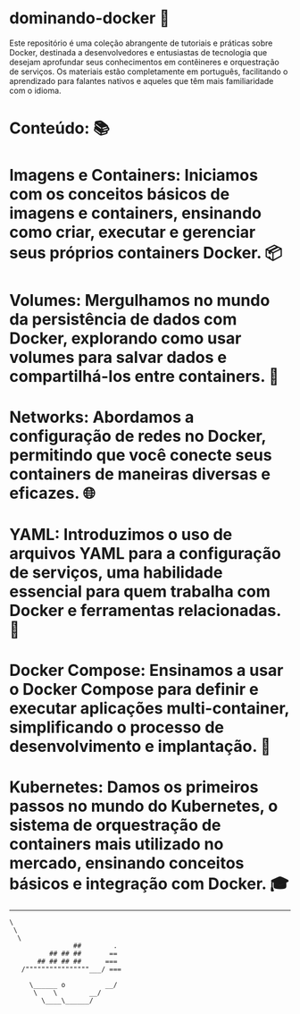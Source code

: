 # dominando-docker 🐳

Este repositório é uma coleção abrangente de tutoriais e práticas sobre Docker, destinada a desenvolvedores e entusiastas de tecnologia que desejam aprofundar seus conhecimentos em contêineres e orquestração de serviços. Os materiais estão completamente em português, facilitando o aprendizado para falantes nativos e aqueles que têm mais familiaridade com o idioma.

# Conteúdo: 📚

# Imagens e Containers: Iniciamos com os conceitos básicos de imagens e containers, ensinando como criar, executar e gerenciar seus próprios containers Docker. 📦
# Volumes: Mergulhamos no mundo da persistência de dados com Docker, explorando como usar volumes para salvar dados e compartilhá-los entre containers. 💾
# Networks: Abordamos a configuração de redes no Docker, permitindo que você conecte seus containers de maneiras diversas e eficazes. 🌐
# YAML: Introduzimos o uso de arquivos YAML para a configuração de serviços, uma habilidade essencial para quem trabalha com Docker e ferramentas relacionadas. 📄
# Docker Compose: Ensinamos a usar o Docker Compose para definir e executar aplicações multi-container, simplificando o processo de desenvolvimento e implantação. 🔄
# Kubernetes: Damos os primeiros passos no mundo do Kubernetes, o sistema de orquestração de containers mais utilizado no mercado, ensinando conceitos básicos e integração com Docker. 🎓

 --------
    \
     \
      \
                    ##        .
              ## ## ##       ==
           ## ## ## ##      ===
       /""""""""""""""""___/ ===
  ~~~ {~~ ~~~~ ~~~ ~~~~ ~~ ~ /  ===- ~~~
       \______ o          __/
        \    \        __/
          \____\______/

